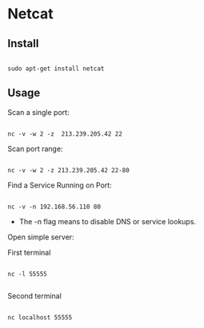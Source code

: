 # Netcat

## Install

```

sudo apt-get install netcat

```

## Usage

Scan a single port:

```

nc -v -w 2 -z  213.239.205.42 22

```

Scan port range:

```

nc -v -w 2 -z 213.239.205.42 22-80 

```

Find a Service Running on Port:

```

nc -v -n 192.168.56.110 80

```

* The -n flag means to disable DNS or service lookups.

Open simple server:

First terminal


```

nc -l 55555


```

Second terminal

```

nc localhost 55555

```
